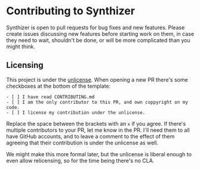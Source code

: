 # Contributing to Synthizer

Synthizer is open to pull requests for bug fixes and new features.  Please create issues
discussing new features before starting work on them, in case they need to wait, shouldn't be done, or will be more complicated than you might think.

## Licensing

This project is under the [unlicense](./LICENSE).  When opening a new PR there's some checkboxes at the bottom of the template:

```
- [ ] I have read CONTRIBUTING.md
- [ ] I am the only contributor to this PR, and own coppyright on my code.
- [ ] I license my contribution under the unlicense.
```

Replace the space between the brackets with an `x` if you agree.  If there's multiple contributors to your PR, let me know in the PR.
I'll need them to all have GitHub accounts, and to leave a comment to the effect of them agreeing that their contribution is under the unlicense as well.

We might make this more formal later, but the unlicense is liberal enough to even allow relicensing, so for the time being there's no CLA.
